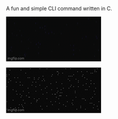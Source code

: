 A fun and simple CLI command written in C.

![Blue rain particles travelling down the screen](assets/rain.gif)


![White snow particles floating down the screen](assets/snow.gif)
